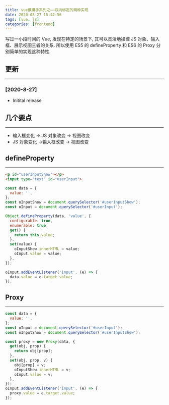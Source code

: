 ```yaml
---
title: vue摸摸手系列之——双向绑定的两种实现
date: 2020-08-27 15:42:56
tags: [vue, js]
categories: [frontend]
---
```


写过一小段时间的 Vue, 发现在特定的场景下, 其可以灵活地操控 JS 对象、输入框、展示视图三者的关系. 所以使用 ES5 的 defineProperty 和 ES6 的 Proxy 分别简单的实现这种特性.


<!-- more -->


## 更新

------

### [2020-8-27]

- Initital release

## 几个要点

------

- 输入框变化 -> JS 对象改变 -> 视图改变
- JS 对象变化 ->输入框改变 -> 视图改变

## defineProperty

------

```html
<p id="userInputShow"></p>
<input type="text" id="userInput">
```

```js
const data = {
  value: '',
};
const oInputShow = document.querySelector('#userInputShow');
const oInput = document.querySelector('#userInput');

Object.defineProperty(data, 'value', {
  configurable: true,
  enumerable: true,
  get() {
    return this.value;
  },
  set(value) {
    oInputShow.innerHTML = value;
    oInput.value = value;
  },
});

oInput.addEventListener('input', (e) => {
  data.value = e.target.value;
});
```

## Proxy

------

```js
const data = {
  value: '',
};
const oInput = document.querySelector('#userInput');
const oInputShow = document.querySelector('#userInputShow');

const proxy = new Proxy(data, {
  get(obj, prop) {
    return obj[prop];
  },
  set(obj, prop, v) {
    obj[prop] = v;
    oInputShow.innerHTML = v;
    oInput.value = v;
  },
});
oInput.addEventListener('input', (e) => {
  proxy.value = e.target.value;
});
```